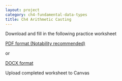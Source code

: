 ```yaml
---
layout: project
category: ch4-fundamental-data-types
title: Ch4 Arithmetic Casting
---
```


Download and fill in the following practice worksheet

[PDF format (Notability recommended)](/apcsa\ch4fundamentaldatatypes\ArithmeticAndCasting.pdf)

or

[DOCX format](/apcsa\ch4fundamentaldatatypes\ArithmeticAndCasting.docx)

Upload completed worksheet to Canvas
